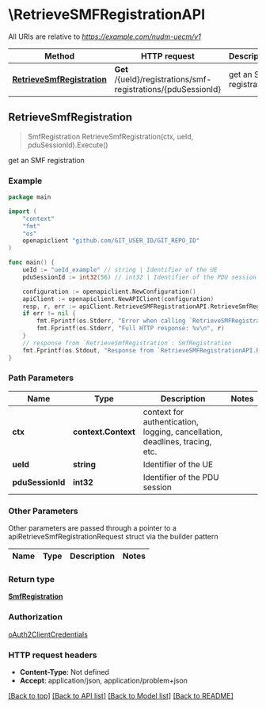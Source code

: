 # \RetrieveSMFRegistrationAPI

All URIs are relative to *https://example.com/nudm-uecm/v1*

Method | HTTP request | Description
------------- | ------------- | -------------
[**RetrieveSmfRegistration**](RetrieveSMFRegistrationAPI.md#RetrieveSmfRegistration) | **Get** /{ueId}/registrations/smf-registrations/{pduSessionId} | get an SMF registration



## RetrieveSmfRegistration

> SmfRegistration RetrieveSmfRegistration(ctx, ueId, pduSessionId).Execute()

get an SMF registration

### Example

```go
package main

import (
	"context"
	"fmt"
	"os"
	openapiclient "github.com/GIT_USER_ID/GIT_REPO_ID"
)

func main() {
	ueId := "ueId_example" // string | Identifier of the UE
	pduSessionId := int32(56) // int32 | Identifier of the PDU session

	configuration := openapiclient.NewConfiguration()
	apiClient := openapiclient.NewAPIClient(configuration)
	resp, r, err := apiClient.RetrieveSMFRegistrationAPI.RetrieveSmfRegistration(context.Background(), ueId, pduSessionId).Execute()
	if err != nil {
		fmt.Fprintf(os.Stderr, "Error when calling `RetrieveSMFRegistrationAPI.RetrieveSmfRegistration``: %v\n", err)
		fmt.Fprintf(os.Stderr, "Full HTTP response: %v\n", r)
	}
	// response from `RetrieveSmfRegistration`: SmfRegistration
	fmt.Fprintf(os.Stdout, "Response from `RetrieveSMFRegistrationAPI.RetrieveSmfRegistration`: %v\n", resp)
}
```

### Path Parameters


Name | Type | Description  | Notes
------------- | ------------- | ------------- | -------------
**ctx** | **context.Context** | context for authentication, logging, cancellation, deadlines, tracing, etc.
**ueId** | **string** | Identifier of the UE | 
**pduSessionId** | **int32** | Identifier of the PDU session | 

### Other Parameters

Other parameters are passed through a pointer to a apiRetrieveSmfRegistrationRequest struct via the builder pattern


Name | Type | Description  | Notes
------------- | ------------- | ------------- | -------------



### Return type

[**SmfRegistration**](SmfRegistration.md)

### Authorization

[oAuth2ClientCredentials](../README.md#oAuth2ClientCredentials)

### HTTP request headers

- **Content-Type**: Not defined
- **Accept**: application/json, application/problem+json

[[Back to top]](#) [[Back to API list]](../README.md#documentation-for-api-endpoints)
[[Back to Model list]](../README.md#documentation-for-models)
[[Back to README]](../README.md)

